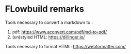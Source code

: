 # FLowbuild remarks  

Tools necessary to convert a markdown to :

1. pdf: https://www.aconvert.com/pdf/md-to-pdf/
2. (un)styled HTML: https://dillinger.io/

Tools necessary to format HTML: https://webformatter.com/
